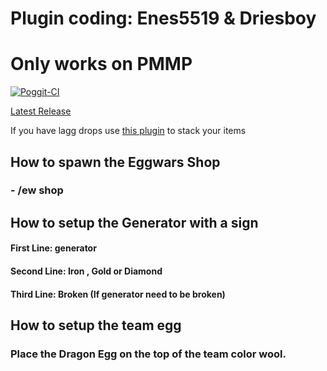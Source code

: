 # Plugin coding: Enes5519 & Driesboy
# Only works on PMMP

[![Poggit-CI](https://poggit.pmmp.io/ci.badge/NL-4-DEVS/Eggwars/Eggwars)](https://poggit.pmmp.io/ci/NL-4-DEVS/Eggwars/Eggwars)

[Latest Release](https://poggit.pmmp.io/ci/NL-4-DEVS/Eggwars/Eggwars)


If you have lagg drops use [this plugin](https://github.com/thebigsmileXD/ItemStacks) to stack your items

## How to spawn the Eggwars Shop
### - /ew shop

## How to setup the Generator with a sign

#### First Line: generator
#### Second Line: Iron , Gold or Diamond
#### Third Line: Broken (If generator need to be broken)

## How to setup the team egg
### Place the Dragon Egg on the top of the team color wool.
